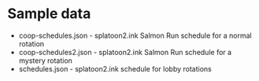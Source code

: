 # Sample data

* coop-schedules.json - splatoon2.ink Salmon Run schedule for a normal rotation
* coop-schedules2.json - splatoon2.ink Salmon Run schedule for a mystery rotation
* schedules.json - splatoon2.ink schedule for lobby rotations
